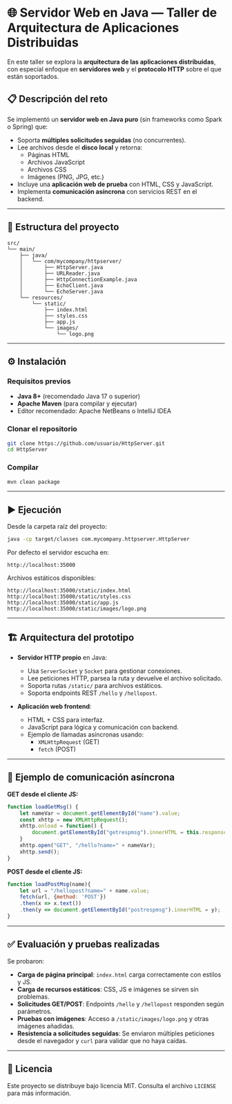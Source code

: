 # 🌐 Servidor Web en Java — Taller de Arquitectura de Aplicaciones Distribuidas

En este taller se explora la **arquitectura de las aplicaciones distribuidas**, con especial enfoque en **servidores web** y el **protocolo HTTP** sobre el que están soportados.

## 📋 Descripción del reto

Se implementó un **servidor web en Java puro** (sin frameworks como Spark o Spring) que:
- Soporta **múltiples solicitudes seguidas** (no concurrentes).
- Lee archivos desde el **disco local** y retorna:
  - Páginas HTML
  - Archivos JavaScript
  - Archivos CSS
  - Imágenes (PNG, JPG, etc.)
- Incluye una **aplicación web de prueba** con HTML, CSS y JavaScript.
- Implementa **comunicación asíncrona** con servicios REST en el backend.

---

## 📂 Estructura del proyecto

```
src/
└── main/
    ├── java/
    │   └── com/mycompany/httpserver/
    │       ├── HttpServer.java
    │       ├── URLReader.java
    │       ├── HttpConnectionExample.java
    │       ├── EchoClient.java
    │       └── EchoServer.java
    └── resources/
        └── static/
            ├── index.html
            ├── styles.css
            ├── app.js
            └── images/
                └── logo.png
```

---

## ⚙️ Instalación

### Requisitos previos
- **Java 8+** (recomendado Java 17 o superior)
- **Apache Maven** (para compilar y ejecutar)
- Editor recomendado: Apache NetBeans o IntelliJ IDEA

### Clonar el repositorio
```bash
git clone https://github.com/usuario/HttpServer.git
cd HttpServer
```

### Compilar
```bash
mvn clean package
```

---

## ▶️ Ejecución

Desde la carpeta raíz del proyecto:
```bash
java -cp target/classes com.mycompany.httpserver.HttpServer
```

Por defecto el servidor escucha en:
```
http://localhost:35000
```

Archivos estáticos disponibles:
```
http://localhost:35000/static/index.html
http://localhost:35000/static/styles.css
http://localhost:35000/static/app.js
http://localhost:35000/static/images/logo.png
```

---

## 🏗 Arquitectura del prototipo

- **Servidor HTTP propio** en Java:
  - Usa `ServerSocket` y `Socket` para gestionar conexiones.
  - Lee peticiones HTTP, parsea la ruta y devuelve el archivo solicitado.
  - Soporta rutas `/static/` para archivos estáticos.
  - Soporta endpoints REST `/hello` y `/hellopost`.

- **Aplicación web frontend**:
  - HTML + CSS para interfaz.
  - JavaScript para lógica y comunicación con backend.
  - Ejemplo de llamadas asíncronas usando:
    - `XMLHttpRequest` (GET)
    - `fetch` (POST)

---

## 🔌 Ejemplo de comunicación asíncrona

**GET desde el cliente JS:**
```javascript
function loadGetMsg() {
    let nameVar = document.getElementById("name").value;
    const xhttp = new XMLHttpRequest();
    xhttp.onload = function() {
        document.getElementById("getrespmsg").innerHTML = this.responseText;
    }
    xhttp.open("GET", "/hello?name=" + nameVar);
    xhttp.send();
}
```

**POST desde el cliente JS:**
```javascript
function loadPostMsg(name){
    let url = "/hellopost?name=" + name.value;
    fetch(url, {method: 'POST'})
    .then(x => x.text())
    .then(y => document.getElementById("postrespmsg").innerHTML = y);
}
```

---

## ✅ Evaluación y pruebas realizadas

Se probaron:
- **Carga de página principal**: `index.html` carga correctamente con estilos y JS.
- **Carga de recursos estáticos**: CSS, JS e imágenes se sirven sin problemas.
- **Solicitudes GET/POST**: Endpoints `/hello` y `/hellopost` responden según parámetros.
- **Pruebas con imágenes**: Acceso a `/static/images/logo.png` y otras imágenes añadidas.
- **Resistencia a solicitudes seguidas**: Se enviaron múltiples peticiones desde el navegador y `curl` para validar que no haya caídas.

---

## 📜 Licencia
Este proyecto se distribuye bajo licencia MIT. Consulta el archivo `LICENSE` para más información.
